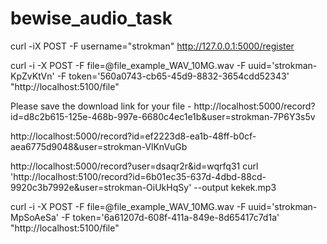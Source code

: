 # bewise_audio_task



curl -iX POST -F username="strokman" http://127.0.0.1:5000/register


curl -i -X POST -F file=@file_example_WAV_10MG.wav -F uuid='strokman-KpZvKtVn' -F token='560a0743-cb65-45d9-8832-3654cdd52343' "http://localhost:5100/file"

Please save the download link for your file - http://localhost:5000/record?id=d8c2b615-125e-468b-997e-6680c4ec1e1b&user=strokman-7P6Y3s5v

http://localhost:5000/record?id=ef2223d8-ea1b-48ff-b0cf-aea6775d9048&user=strokman-VlKnVuGb

http://localhost:5000/record?user=dsaqr2r&id=wqrfq31
curl 'http://localhost:5100/record?id=6b01ec35-637d-4dbd-88cd-9920c3b7992e&user=strokman-OiUkHqSy' --output kekek.mp3




curl -i -X POST -F file=@file_example_WAV_10MG.wav -F uuid='strokman-MpSoAeSa' -F token='6a61207d-608f-411a-849e-8d65417c7d1a' "http://localhost:5100/file"
